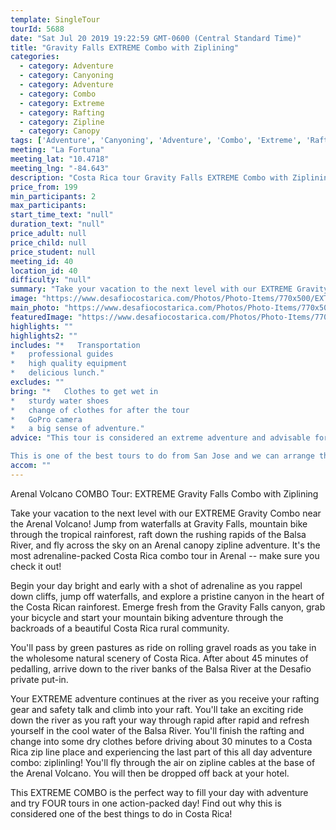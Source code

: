 ```yaml
---
template: SingleTour
tourId: 5688
date: "Sat Jul 20 2019 19:22:59 GMT-0600 (Central Standard Time)"
title: "Gravity Falls EXTREME Combo with Ziplining"
categories: 
  - category: Adventure
  - category: Canyoning
  - category: Adventure
  - category: Combo
  - category: Extreme
  - category: Rafting
  - category: Zipline
  - category: Canopy
tags: ['Adventure', 'Canyoning', 'Adventure', 'Combo', 'Extreme', 'Rafting', 'Zipline', 'Canopy']
meeting: "La Fortuna"
meeting_lat: "10.4718"
meeting_lng: "-84.643"
description: "Costa Rica tour Gravity Falls EXTREME Combo with Ziplining, id 5688"
price_from: 199
min_participants: 2
max_participants: 
start_time_text: "null"
duration_text: "null"
price_adult: null
price_child: null
price_student: null
meeting_id: 40
location_id: 40
difficulty: "null"
summary: "Take your vacation to the next level with our EXTREME Gravity Combo with Ziplining near the Arenal Volcano! Jump from waterfalls at Gravity Falls, mountain bike through the tropical rainforest, do the best white water rafting Costa Rica trip down the rushing rapids of the Balsa River, and fly across the sky on an Costa Rica zip line adventure. It's the most adrenaline-packed Costa Rica combo tour in Arenal -- make sure you check it out!"
image: "https://www.desafiocostarica.com/Photos/Photo-Items/770x500/EXTREME-Gravity-Combo-with-Ziplining-1503701996.jpg"
main_photo: "https://www.desafiocostarica.com/Photos/Photo-Items/770x500/EXTREME-Gravity-Combo-with-Ziplining-1503701996.jpg"
featuredImage: "https://www.desafiocostarica.com/Photos/Photo-Items/770x500/EXTREME-Gravity-Combo-with-Ziplining-1503701996.jpg"
highlights: ""
highlights2: ""
includes: "*   Transportation
*   professional guides
*   high quality equipment
*   delicious lunch."
excludes: ""
bring: "*   Clothes to get wet in
*   sturdy water shoes
*   change of clothes for after the tour
*   GoPro camera
*   a big sense of adventure."
advice: "This tour is considered an extreme adventure and advisable for those who are athletic and physically fit ages 16-55. No experience necessary. There are different jump heights throughout the tour and paths in case you decide to skip a jump - but the idea is to push yourself to your limits on this Costa Rica extreme tour Gravity Falls!Have a look at our Adventure Waiver if you have questions about our Costa Rica adventure tour policies.

This is one of the best tours to do from San Jose and we can arrange this special Gravity Falls Waterfall Jumping canyoning expedition as a Desafio Adventure Connection where your journey is the adventure! Be sure to ask one of our Adventure Specialists to help you with your reservations.For reasons beyond our control (climate, river levels, etc.), we may change to a more-suitable tour with an equal or similar adventure-appeal or offer other tour options so you don't miss out on a fun day in Costa Rica. We reserve the right to cancel a trip due to unfavorable conditions & will only run a tour according to our policies. Full refund is given if (on rare occasion) no tour is run. This adventure involves some inherent risk and physical exertion, so you must be in good physical condition!"
accom: ""
---
```

Arenal Volcano COMBO Tour: EXTREME Gravity Falls Combo with Ziplining

Take your vacation to the next level with our EXTREME Gravity Combo near the Arenal Volcano! Jump from waterfalls at Gravity Falls, mountain bike through the tropical rainforest, raft down the rushing rapids of the Balsa River, and fly across the sky on an Arenal canopy zipline adventure. It's the most adrenaline-packed Costa Rica combo tour in Arenal -- make sure you check it out!

Begin your day bright and early with a shot of adrenaline as you rappel down cliffs, jump off waterfalls, and explore a pristine canyon in the heart of the Costa Rican rainforest. Emerge fresh from the Gravity Falls canyon, grab your bicycle and start your mountain biking adventure through the backroads of a beautiful Costa Rica rural community.

You'll pass by green pastures as ride on rolling gravel roads as you take in the wholesome natural scenery of Costa Rica. After about 45 minutes of pedalling, arrive down to the river banks of the Balsa River at the Desafio private put-in.

Your EXTREME adventure continues at the river as you receive your rafting gear and safety talk and climb into your raft. You'll take an exciting ride down the river as you raft your way through rapid after rapid and refresh yourself in the cool water of the Balsa River. You'll finish the rafting and change into some dry clothes before driving about 30 minutes to a Costa Rica zip line place and experiencing the last part of this all day adventure combo: ziplinling! You'll fly through the air on zipline cables at the base of the Arenal Volcano. You will then be dropped off back at your hotel.

This EXTREME COMBO is the perfect way to fill your day with adventure and try FOUR tours in one action-packed day! Find out why this is considered one of the best things to do in Costa Rica!